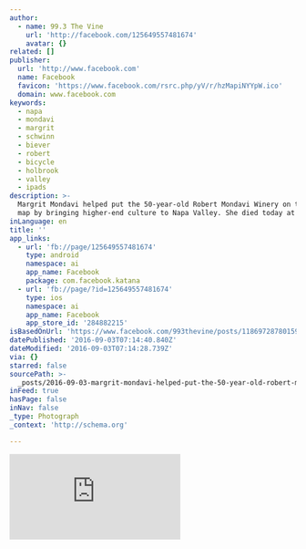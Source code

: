 ```yaml
---
author:
  - name: 99.3 The Vine
    url: 'http://facebook.com/125649557481674'
    avatar: {}
related: []
publisher:
  url: 'http://www.facebook.com'
  name: Facebook
  favicon: 'https://www.facebook.com/rsrc.php/yV/r/hzMapiNYYpW.ico'
  domain: www.facebook.com
keywords:
  - napa
  - mondavi
  - margrit
  - schwinn
  - biever
  - robert
  - bicycle
  - holbrook
  - valley
  - ipads
description: >-
  Margrit Mondavi helped put the 50-year-old Robert Mondavi Winery on the global
  map by bringing higher-end culture to Napa Valley. She died today at 91.
inLanguage: en
title: ''
app_links:
  - url: 'fb://page/125649557481674'
    type: android
    namespace: ai
    app_name: Facebook
    package: com.facebook.katana
  - url: 'fb://page/?id=125649557481674'
    type: ios
    namespace: ai
    app_name: Facebook
    app_store_id: '284882215'
isBasedOnUrl: 'https://www.facebook.com/993thevine/posts/1186972878015998'
datePublished: '2016-09-03T07:14:40.840Z'
dateModified: '2016-09-03T07:14:28.739Z'
via: {}
starred: false
sourcePath: >-
  _posts/2016-09-03-margrit-mondavi-helped-put-the-50-year-old-robert-mondavi-wi.md
inFeed: true
hasPage: false
inNav: false
_type: Photograph
_context: 'http://schema.org'

---
```

![Margrit Mondavi helped put the 50-year-old Robert Mondavi Winery on the global map by bringing higher-end culture to Napa Valley. She died today at 91.](https://external.xx.fbcdn.net/safe_image.php?d=AQDy9JKB-Y9K3feX&w=158&h=158&url=http%3A%2F%2Fwww.northbaybusinessjournal.com%2Fcsp%2Fmediapool%2Fsites%2Fdt.common.streams.StreamServer.cls%3FSTREAMOID%3D_hMz2t3ETavXfdYtHPPi%2524M%2524daE2N3K4ZzOUsqbU5sYswKvU8aZvEwwwcKeJGtJCTWCsjLu883Ygn4B49Lvm9bPe2QeMKQdVeZmXF%25249l%25244uCZ8QDXhaHEp3rvzXRJFdy0KqPHLoMevcTLo3h8xh70Y6N_U_CryOsw6FTOdKL_jpQ-%26CONTENTTYPE%3Dimage%252Fjpeg)